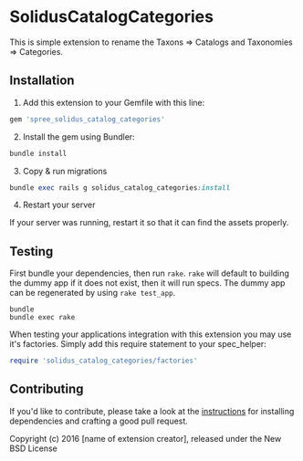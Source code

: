 SolidusCatalogCategories
=============================

This is simple extension to rename the Taxons => Catalogs and Taxonomies => Categories.

## Installation

1. Add this extension to your Gemfile with this line:
  ```ruby
  gem 'spree_solidus_catalog_categories'
  ```

2. Install the gem using Bundler:
  ```ruby
  bundle install
  ```

3. Copy & run migrations
  ```ruby
  bundle exec rails g solidus_catalog_categories:install
  ```

4. Restart your server

  If your server was running, restart it so that it can find the assets properly.

## Testing

First bundle your dependencies, then run `rake`. `rake` will default to building the dummy app if it does not exist, then it will run specs. The dummy app can be regenerated by using `rake test_app`.

```shell
bundle
bundle exec rake
```

When testing your applications integration with this extension you may use it's factories.
Simply add this require statement to your spec_helper:

```ruby
require 'solidus_catalog_categories/factories'
```


## Contributing

If you'd like to contribute, please take a look at the
[instructions](CONTRIBUTING.md) for installing dependencies and crafting a good
pull request.

Copyright (c) 2016 [name of extension creator], released under the New BSD License
